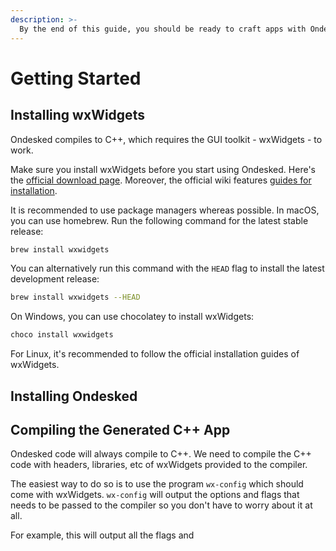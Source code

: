 ```yaml
---
description: >-
  By the end of this guide, you should be ready to craft apps with Ondesked.
---
```


# Getting Started

## Installing wxWidgets

Ondesked compiles to C++, which requires the GUI toolkit - wxWidgets - to work.

Make sure you install wxWidgets before you start using Ondesked. Here's the [official download page](https://www.wxwidgets.org/downloads/). Moreover, the official wiki features [guides for installation](https://wiki.wxwidgets.org/Install).

It is recommended to use package managers whereas possible. In macOS, you can use homebrew. Run the following command for the latest stable release:

```sh
brew install wxwidgets
```

You can alternatively run this command with the `HEAD` flag to install the latest development release:

```sh
brew install wxwidgets --HEAD
```

On Windows, you can use chocolatey to install wxWidgets:

```sh
choco install wxwidgets
```

For Linux, it's recommended to follow the official installation guides of wxWidgets.

## Installing Ondesked

## Compiling the Generated C++ App

Ondesked code will always compile to C++. We need to compile the C++ code with headers, libraries, etc of wxWidgets provided to the compiler.

The easiest way to do so is to use the program `wx-config` which should come with wxWidgets. `wx-config` will output the options and flags that needs to be passed to the compiler so you don't have to worry about it at all.

For example, this will output all the flags and 